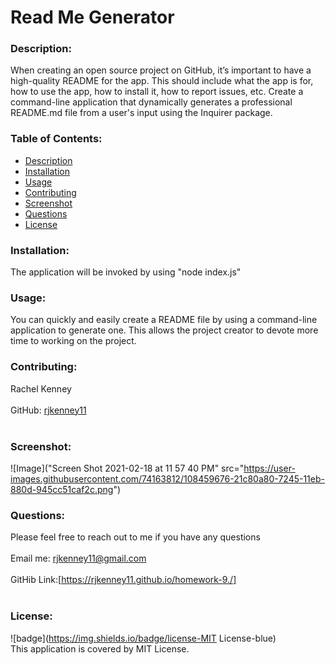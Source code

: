 # Read Me Generator
  
### Description: 
When creating an open source project on GitHub, it’s important to have a high-quality README for the app. This should include what the app is for, how to use the app, how to install it, how to report issues, etc. Create a command-line application that dynamically generates a professional README.md file from a user's input using the Inquirer package.

### Table of Contents:
  - [Description](#description)
  - [Installation](#installation)
  - [Usage](#usage)
  - [Contributing](#contributing)
  - [Screenshot](#screenshot)
  - [Questions](#questions)
  - [License](#license)

### Installation:
The application will be invoked by using "node index.js"

### Usage:
You can quickly and easily create a README file by using a command-line application to generate one. This allows the project creator to devote more time to working on the project.

### Contributing:
Rachel Kenney<br />
<br />
GitHub: [rjkenney11](http://github.com/rjkenney11)<br /><br />

### Screenshot:
![Image]("Screen Shot 2021-02-18 at 11 57 40 PM" src="https://user-images.githubusercontent.com/74163812/108459676-21c80a80-7245-11eb-880d-945cc51caf2c.png")

### Questions:
Please feel free to reach out to me if you have any questions<br />
<br />
Email me: rjkenney11@gmail.com<br />
<br />
GitHib Link:[https://rjkenney11.github.io/homework-9./]<br /><br />

### License:
![badge](https://img.shields.io/badge/license-MIT License-blue)
<br />
This application is covered by MIT License.
